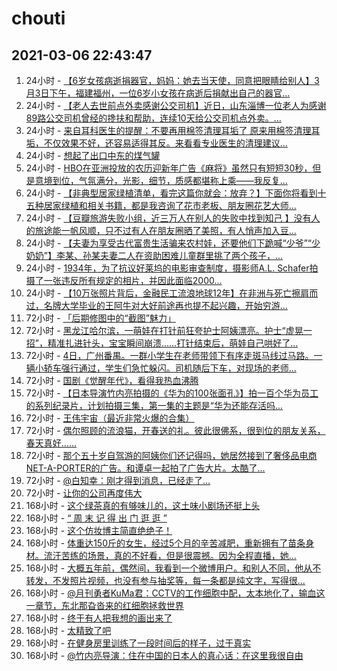 # chouti
## 2021-03-06 22:43:47
1. 24小时 - [【6岁女孩病逝捐器官，妈妈：她去当天使，同意把眼睛给别人】3月3日下午，福建福州，一位6岁小女孩在病逝后捐献出自己的器官...](https://dig.chouti.com//link/30396388)
1. 24小时 - [【老人去世前点外卖感谢公交司机】近日，山东淄博一位老人为感谢89路公交司机曾经的搀扶和帮助，连续10天给公交司机点外卖。...](https://dig.chouti.com//link/30398422)
1. 24小时 - [来自耳科医生的提醒：不要再用棉签清理耳垢了️ 原来用棉签清理耳垢，不仅效果不好，还容易适得其反。来看看专业医生的清理建议...](https://dig.chouti.com//link/30395856)
1. 24小时 - [想起了出口中东的煤气罐](https://dig.chouti.com//link/30397641)
1. 24小时 - [HBO在亚洲投放的农历迎新年广告《麻将》虽然只有短短30秒，但是意境到位，气氛满分，光影，细节，质感都堪称上乘——我反复...](https://dig.chouti.com//link/30397202)
1. 24小时 - [【非典型居家绿植清单，看完这篇你就会：放弃？】下面你将看到十五种居家绿植和相关书籍，都是我咨询了花市老板、朋友圈花艺大师...](https://dig.chouti.com//link/30397803)
1. 24小时 - [【豆瓣旅游失败小组，近三万人在别人的失败中找到知己 】没有人的旅途能一帆风顺，只不过有人在朋友圈晒了美照，有人悄声加入豆...](https://dig.chouti.com//link/30395025)
1. 24小时 - [【夫妻为享受古代富贵生活骗来农村娃，还要他们下跪喊“少爷”“少奶奶”】李某、孙某夫妻二人在资助困难儿童群里挑了两个孩子，...](https://dig.chouti.com//link/30397325)
1. 24小时 - [1934年，为了抗议好莱坞的电影审查制度，摄影师A.L. Schafer拍摄了一张违反所有规定的相片，并因此面临2000...](https://dig.chouti.com//link/30397514)
1. 24小时 - [【10万张照片背后，金融民工流浪地球12年】在非洲与死亡擦肩而过，名牌大学毕业的王阿牛对大好前途再也提不起兴趣，开始穷游...](https://dig.chouti.com//link/30395954)
1. 72小时 - [「后期修图中的“截图”魅力」](https://dig.chouti.com//link/30391536)
1. 72小时 - [黑龙江哈尔滨，一萌娃在打针前狂夸护士阿姨漂亮。护士“虚晃一招”，精准扎进针头，宝宝瞬间崩溃……打针结束后，萌娃自己哄好了...](https://dig.chouti.com//link/30387239)
1. 72小时 - [4日，广州番禺。一群小学生在老师带领下有序走斑马线过马路。一辆小轿车强行通过，学生们急忙躲闪。司机随后下车，对现场的老师...](https://dig.chouti.com//link/30391546)
1. 72小时 - [国剧《觉醒年代》，看得我热血沸腾](https://dig.chouti.com//link/30384826)
1. 72小时 - [【日本导演竹内亮拍摄的《华为的100张面孔》】拍一百个华为员工的系列纪录片，计划拍摄三集，第一集的主题是“华为还能存活吗...](https://dig.chouti.com//link/30387694)
1. 72小时 - [王伟宇宙（最近非常火爆的合集）](https://dig.chouti.com//link/30395120)
1. 72小时 - [偶尔照顾的流浪猫，开春送的礼。彼此很佛系，很到位的朋友关系，春天真好……](https://dig.chouti.com//link/30392086)
1. 72小时 - [那个五十岁自驾游的阿姨你们还记得吗，她居然接到了奢侈品电商NET-A-PORTER的广告。和谭卓一起拍了广告大片。太酷了...](https://dig.chouti.com//link/30394378)
1. 72小时 - [@白知幸：刚才得到消息，已经走了…](https://dig.chouti.com//link/30390914)
1. 72小时 - [让你的公司再度伟大](https://dig.chouti.com//link/30394775)
1. 168小时 - [这个绿茶真的有够味儿的，这土味小剧场还挺上头](https://dig.chouti.com//link/30371528)
1. 168小时 - [“ 周 末 记 得 出 门 逛 逛 ”](https://dig.chouti.com//link/30375767)
1. 168小时 - [这个仿妆博主简直绝绝子！](https://dig.chouti.com//link/30378090)
1. 168小时 - [体重达150斤的女生，经过5个月的辛苦减肥，重新拥有了苗条身材。流汗苦练的场景，真的不好看，但是很震撼。因为全程直播，她...](https://dig.chouti.com//link/30373525)
1. 168小时 - [大概五年前，偶然间，我看到一个微博用户。和别人不同，他从不转发，不发照片视频，也没有参与抽奖等，每一条都是纯文字，写得很...](https://dig.chouti.com//link/30383123)
1. 168小时 - [@月刊勇者KuMa君：CCTV的工作细胞中配，太本地化了，输血这一章节，东北那旮沓来的红细胞拯救世界](https://dig.chouti.com//link/30371071)
1. 168小时 - [终于有人把我想的画出来了](https://dig.chouti.com//link/30374830)
1. 168小时 - [太精致了吧](https://dig.chouti.com//link/30377514)
1. 168小时 - [在健身房里训练了一段时间后的样子，过于真实](https://dig.chouti.com//link/30370210)
1. 168小时 - [@竹内亮导演：住在中国的日本人的真心话：在这里我很自由](https://dig.chouti.com//link/30370218)

